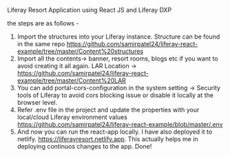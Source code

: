 Liferay Resort Application using React JS and Liferay DXP

the steps are as follows -
1. Import the structures into your Liferay instance. Structure can be found in the same repo
https://github.com/samirpatel24/liferay-react-example/tree/master/Content%20structures
2. Import all the contents->  banner, resort rooms, blogs etc if you want to avoid creating it all again.
LAR Location -> https://github.com/samirpatel24/liferay-react-example/tree/master/Content%20LAR
3. You can add portal-cors-configuration in the system setting -> Security tools of Liferay to avoid cors blocking issue or disable it locally at the browser level.
4. Refer .env file in the project and update the properties with your local/cloud Liferay environment values
https://github.com/samirpatel24/liferay-react-example/blob/master/.env
5. And now you can run the react-app locally. I have also deployed it to netlify. https://liferayresort.netlify.app. This actually helps me in deploying continuos changes to the app.
Done!